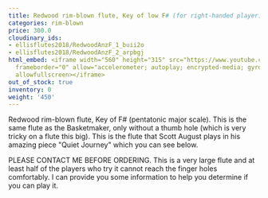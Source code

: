 ```yaml
---
title: Redwood rim-blown flute, Key of low F# (for right-handed player)
categories: rim-blown
price: 300.0
cloudinary_ids:
- ellisflutes2018/RedwoodAnzF_1_buii2o
- ellisflutes2018/RedwoodAnzF_2_arpbgj
html_embed: <iframe width="560" height="315" src="https://www.youtube.com/embed/MLioZXdCrjg"
  frameborder="0" allow="accelerometer; autoplay; encrypted-media; gyroscope; picture-in-picture"
  allowfullscreen></iframe>
out_of_stock: true
inventory: 0
weight: '450'
---
```


Redwood rim-blown flute, Key of F# (pentatonic major scale).  This is the same flute as the Basketmaker, only without a thumb hole (which is very tricky on a flute this big).  This is the flute that Scott August plays in his amazing piece "Quiet Journey" which you can see below.

PLEASE CONTACT ME BEFORE ORDERING.  This is a very large flute and at least half of the players who try it cannot reach the finger holes comfortably.  I can provide you some information to help you determine if you can play it.

